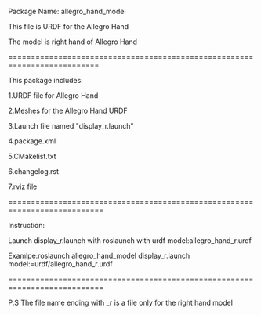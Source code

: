 Package Name: allegro_hand_model

This file is URDF for the Allegro Hand

The model is right hand of Allegro Hand

==========================================================================

This package includes:

1.URDF file for Allegro Hand

2.Meshes for the Allegro Hand URDF

3.Launch file named "display_r.launch"

4.package.xml

5.CMakelist.txt

6.changelog.rst

7.rviz file

===========================================================================


Instruction:

Launch display_r.launch with roslaunch with urdf model:allegro_hand_r.urdf

Examlpe:roslaunch allegro_hand_model display_r.launch model:=urdf/allegro_hand_r.urdf

===========================================================================

P.S
The file name ending with _r is a file only for the right hand model


